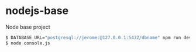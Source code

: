 # nodejs-base
Node base project

```bash
$ DATABASE_URL="postgresql://jerome:@127.0.0.1:5432/dbname" npm run dev
$ node console.js
```
